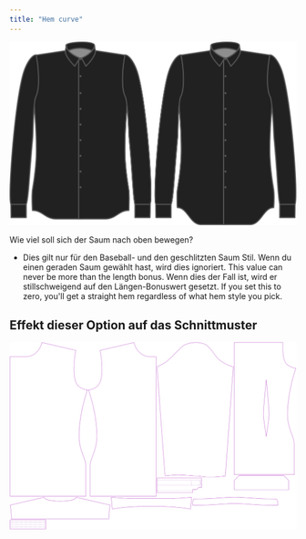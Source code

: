 ```yaml
---
title: "Hem curve"
---
```


![Saumkurve](hemcurve.svg)

Wie viel soll sich der Saum nach oben bewegen?

<Note>

- Dies gilt nur für den Baseball- und den geschlitzten Saum Stil. Wenn du einen geraden Saum gewählt hast, wird dies ignoriert.
This value can never be more than the length bonus. Wenn dies der Fall ist, wird er stillschweigend auf den Längen-Bonuswert gesetzt.
If you set this to zero, you'll get a straight hem regardless of what hem style you pick.

</Note>

## Effekt dieser Option auf das Schnittmuster

![Dieses Bild zeigt den Effekt dieser Option, indem es mehrere Varianten überlagert, die einen anderen Wert für diese Option haben](simon_hemcurve_sample.svg "Effekt dieser Option auf das Schnittmuster")
